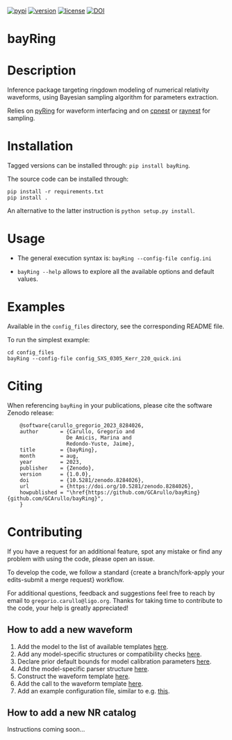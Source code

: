 [![pypi](https://badge.fury.io/py/bayRing.svg)](https://pypi.org/project/bayRing/1.0.0/) [![version](https://img.shields.io/pypi/pyversions/bayRing.svg)](https://pypi.org/project/bayRing/) [![license](https://img.shields.io/badge/License-MIT-red.svg)](https://opensource.org/licenses/MIT) [![DOI](https://zenodo.org/badge/DOI/10.5281/zenodo.8284026.svg)](https://doi.org/10.5281/zenodo.8284026)

bayRing
=======

# Description

Inference package targeting ringdown modeling of numerical relativity waveforms, using Bayesian sampling algorithm for parameters extraction.  

Relies on [pyRing](https://git.ligo.org/lscsoft/pyring) for waveform interfacing and on [cpnest](https://github.com/johnveitch/cpnest/tree/master) or [raynest](https://github.com/wdpozzo/raynest) for sampling.

# Installation

Tagged versions can be installed through: `pip install bayRing`.

The source code can be installed through: 

  ```
  pip install -r requirements.txt
  pip install .
  ```

An alternative to the latter instruction is `python setup.py install`.

# Usage

* The general execution syntax is: `bayRing --config-file config.ini`

* `bayRing --help` allows to explore all the available options and default values.

# Examples

Available in the `config_files` directory, see the corresponding README file.

To run the simplest example: 

  ```
  cd config_files
  bayRing --config-file config_SXS_0305_Kerr_220_quick.ini
  ```

# Citing

When referencing ``bayRing`` in your publications, please cite the software Zenodo release:
   
  ```
      @software{carullo_gregorio_2023_8284026,
      author       = {Carullo, Gregorio and
                     De Amicis, Marina and
                     Redondo-Yuste, Jaime},
      title        = {bayRing},
      month        = aug,
      year         = 2023,
      publisher    = {Zenodo},
      version      = {1.0.0},
      doi          = {10.5281/zenodo.8284026},
      url          = {https://doi.org/10.5281/zenodo.8284026},
      howpublished = "\href{https://github.com/GCArullo/bayRing}{github.com/GCArullo/bayRing}",
      }
  ```

# Contributing

If you have a request for an additional feature, spot any mistake or find any problem with using the code, please open an issue.

To develop the code, we follow a standard {create a branch/fork-apply your edits-submit a merge request} workflow.

For additional questions, feedback and suggestions feel free to reach by email to `gregorio.carullo@ligo.org`. Thanks for taking time to contribute to the code, your help is greatly appreciated!

## How to add a new waveform

1. Add the model to the list of available templates [here](https://github.com/GCArullo/bayRing/blob/8053d9232bbace0fb8ec114ce084fb4c65bcb5e5/bayRing/initialise.py#L273).
2. Add any model-specific structures or compatibility checks [here](https://github.com/GCArullo/bayRing/blob/8053d9232bbace0fb8ec114ce084fb4c65bcb5e5/bayRing/initialise.py#192).
3. Declare prior default bounds for model calibration parameters [here](https://github.com/GCArullo/bayRing/blob/8053d9232bbace0fb8ec114ce084fb4c65bcb5e5/bayRing/inference.py#L73).
4. Add the model-specific parser structure [here](https://github.com/GCArullo/bayRing/blob/8053d9232bbace0fb8ec114ce084fb4c65bcb5e5/bayRing/inference.py#L313).
5. Construct the waveform template [here](https://github.com/GCArullo/bayRing/blob/8053d9232bbace0fb8ec114ce084fb4c65bcb5e5/bayRing/template_waveforms.py#L87).
6. Add the call to the waveform template [here](https://github.com/GCArullo/bayRing/blob/8053d9232bbace0fb8ec114ce084fb4c65bcb5e5/bayRing/template_waveforms.py#L169).
7. Add an example configuration file, similar to e.g. [this](https://github.com/GCArullo/bayRing/blob/8053d9232bbace0fb8ec114ce084fb4c65bcb5e5/config_files/config_SXS_0305_Kerr_220_quick.ini).

## How to add a new NR catalog

Instructions coming soon...

